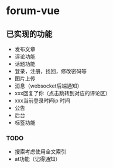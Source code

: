 # forum-vue


## 已实现的功能
- 发布文章
- 评论功能
- 话题功能
- 登录，注册，找回，修改密码等
- 图片上传
- 消息（websocket后端通知）
 - xxx回复了你（点击跳转到对应的评论区）
 - xxx当前登录时间ip 时间
 - 公告
- 后台
- 标签功能

### TODO
- 搜索考虑使用全文索引
- at功能（记得通知）

